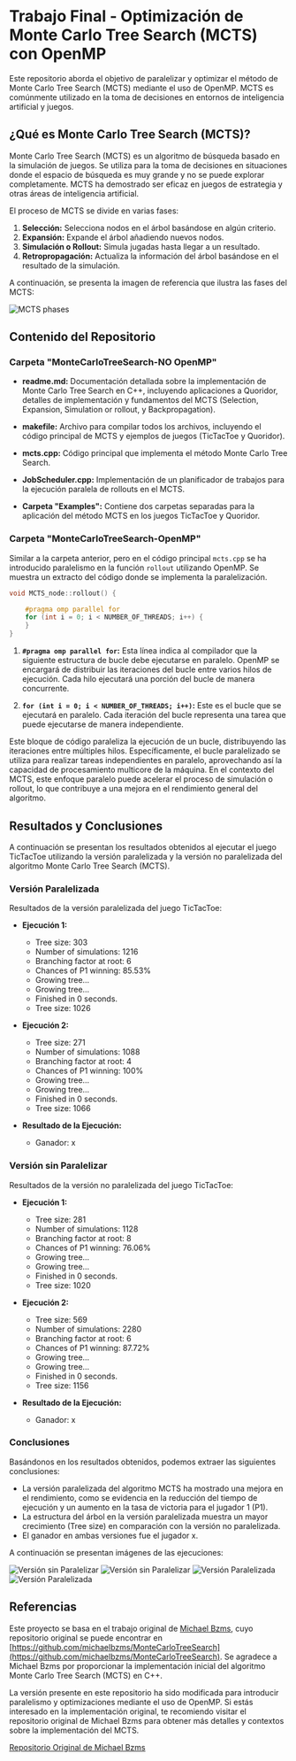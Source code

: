 # Trabajo Final - Optimización de Monte Carlo Tree Search (MCTS) con OpenMP

Este repositorio aborda el objetivo de paralelizar y optimizar el método de Monte Carlo Tree Search (MCTS) mediante el uso de OpenMP. MCTS es comúnmente utilizado en la toma de decisiones en entornos de inteligencia artificial y juegos.

## ¿Qué es Monte Carlo Tree Search (MCTS)?

Monte Carlo Tree Search (MCTS) es un algoritmo de búsqueda basado en la simulación de juegos. Se utiliza para la toma de decisiones en situaciones donde el espacio de búsqueda es muy grande y no se puede explorar completamente. MCTS ha demostrado ser eficaz en juegos de estrategia y otras áreas de inteligencia artificial.

El proceso de MCTS se divide en varias fases:
1. **Selección:** Selecciona nodos en el árbol basándose en algún criterio.
2. **Expansión:** Expande el árbol añadiendo nuevos nodos.
3. **Simulación o Rollout:** Simula jugadas hasta llegar a un resultado.
4. **Retropropagación:** Actualiza la información del árbol basándose en el resultado de la simulación.

A continuación, se presenta la imagen de referencia que ilustra las fases del MCTS:

![MCTS phases](https://i.stack.imgur.com/wZAqy.png "MCTS phases")

## Contenido del Repositorio

### Carpeta "MonteCarloTreeSearch-NO OpenMP"

- **readme.md:** Documentación detallada sobre la implementación de Monte Carlo Tree Search en C++, incluyendo aplicaciones a Quoridor, detalles de implementación y fundamentos del MCTS (Selection, Expansion, Simulation or rollout, y Backpropagation).

- **makefile:** Archivo para compilar todos los archivos, incluyendo el código principal de MCTS y ejemplos de juegos (TicTacToe y Quoridor).

- **mcts.cpp:** Código principal que implementa el método Monte Carlo Tree Search.

- **JobScheduler.cpp:** Implementación de un planificador de trabajos para la ejecución paralela de rollouts en el MCTS.

- **Carpeta "Examples":** Contiene dos carpetas separadas para la aplicación del método MCTS en los juegos TicTacToe y Quoridor.

### Carpeta "MonteCarloTreeSearch-OpenMP"

Similar a la carpeta anterior, pero en el código principal `mcts.cpp` se ha introducido paralelismo en la función `rollout` utilizando OpenMP. Se muestra un extracto del código donde se implementa la paralelización.

```cpp
void MCTS_node::rollout() {

    #pragma omp parallel for
    for (int i = 0; i < NUMBER_OF_THREADS; i++) {
    }
}
```

1. **`#pragma omp parallel for`:** Esta línea indica al compilador que la siguiente estructura de bucle debe ejecutarse en paralelo. OpenMP se encargará de distribuir las iteraciones del bucle entre varios hilos de ejecución. Cada hilo ejecutará una porción del bucle de manera concurrente.

2. **`for (int i = 0; i < NUMBER_OF_THREADS; i++)`:** Este es el bucle que se ejecutará en paralelo. Cada iteración del bucle representa una tarea que puede ejecutarse de manera independiente.


Este bloque de código paraleliza la ejecución de un bucle, distribuyendo las iteraciones entre múltiples hilos. Específicamente, el bucle paralelizado se utiliza para realizar tareas independientes en paralelo, aprovechando así la capacidad de procesamiento multicore de la máquina. En el contexto del MCTS, este enfoque paralelo puede acelerar el proceso de simulación o rollout, lo que contribuye a una mejora en el rendimiento general del algoritmo.

## Resultados y Conclusiones

A continuación se presentan los resultados obtenidos al ejecutar el juego TicTacToe utilizando la versión paralelizada y la versión no paralelizada del algoritmo Monte Carlo Tree Search (MCTS).

### Versión Paralelizada

Resultados de la versión paralelizada del juego TicTacToe:

- **Ejecución 1:**
  - Tree size: 303
  - Number of simulations: 1216
  - Branching factor at root: 6
  - Chances of P1 winning: 85.53%
  - Growing tree...
  - Growing tree...
  - Finished in 0 seconds.
  - Tree size: 1026

- **Ejecución 2:**
  - Tree size: 271
  - Number of simulations: 1088
  - Branching factor at root: 4
  - Chances of P1 winning: 100%
  - Growing tree...
  - Growing tree...
  - Finished in 0 seconds.
  - Tree size: 1066

- **Resultado de la Ejecución:**
  - Ganador: x

### Versión sin Paralelizar

Resultados de la versión no paralelizada del juego TicTacToe:

- **Ejecución 1:**
  - Tree size: 281
  - Number of simulations: 1128
  - Branching factor at root: 8
  - Chances of P1 winning: 76.06%
  - Growing tree...
  - Growing tree...
  - Finished in 0 seconds.
  - Tree size: 1020

- **Ejecución 2:**
  - Tree size: 569
  - Number of simulations: 2280
  - Branching factor at root: 6
  - Chances of P1 winning: 87.72%
  - Growing tree...
  - Growing tree...
  - Finished in 0 seconds.
  - Tree size: 1156

- **Resultado de la Ejecución:**
  - Ganador: x

### Conclusiones

Basándonos en los resultados obtenidos, podemos extraer las siguientes conclusiones:

- La versión paralelizada del algoritmo MCTS ha mostrado una mejora en el rendimiento, como se evidencia en la reducción del tiempo de ejecución y un aumento en la tasa de victoria para el jugador 1 (P1).
- La estructura del árbol en la versión paralelizada muestra un mayor crecimiento (Tree size) en comparación con la versión no paralelizada.
- El ganador en ambas versiones fue el jugador x.

A continuación se presentan imágenes de las ejecuciones:


![Versión sin Paralelizar](imgs/sinparalelizar1.png)
![Versión sin Paralelizar](imgs/sinparalelizar2.png)
![Versión Paralelizada](imgs/paralelizado1.png)
![Versión Paralelizada](imgs/paralelizado2.png)




## Referencias

Este proyecto se basa en el trabajo original de [Michael Bzms](https://github.com/michaelbzms), cuyo repositorio original se puede encontrar en [https://github.com/michaelbzms/MonteCarloTreeSearch](https://github.com/michaelbzms/MonteCarloTreeSearch). Se agradece a Michael Bzms por proporcionar la implementación inicial del algoritmo Monte Carlo Tree Search (MCTS) en C++.

La versión presente en este repositorio ha sido modificada para introducir paralelismo y optimizaciones mediante el uso de OpenMP. Si estás interesado en la implementación original, te recomiendo visitar el repositorio original de Michael Bzms para obtener más detalles y contextos sobre la implementación del MCTS.

[Repositorio Original de Michael Bzms](https://github.com/michaelbzms/MonteCarloTreeSearch)
